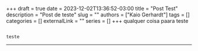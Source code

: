 +++ 
draft = true
date = 2023-12-02T13:36:52-03:00
title = "Post Test"
description = "Post de teste"
slug = ""
authors = ["Kaio Gerhardt"]
tags = []
categories = []
externalLink = ""
series = []
+++
 qualquer coisa paara teste
 ```

 teste
 ```

 --------